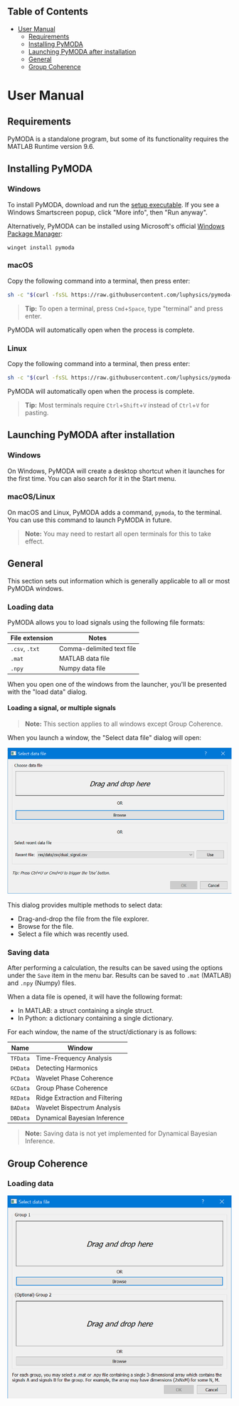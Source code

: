 <!-- START doctoc generated TOC please keep comment here to allow auto update -->
<!-- DON'T EDIT THIS SECTION, INSTEAD RE-RUN doctoc TO UPDATE -->
## Table of Contents

- [User Manual](#user-manual)
  - [Requirements](#requirements)
  - [Installing PyMODA](#installing-pymoda)
  - [Launching PyMODA after installation](#launching-pymoda-after-installation)
  - [General](#general)
  - [Group Coherence](#group-coherence)

<!-- END doctoc generated TOC please keep comment here to allow auto update -->

# User Manual

## Requirements

PyMODA is a standalone program, but some of its functionality requires the MATLAB Runtime version 9.6.

## Installing PyMODA 

### Windows 

To install PyMODA, download and run the [setup executable](https://github.com/luphysics/pymoda-install/releases/latest/download/setup-win64.exe). If you see a Windows Smartscreen popup, click "More info", then "Run anyway".

Alternatively, PyMODA can be installed using Microsoft's official [Windows Package Manager](https://github.com/microsoft/winget-cli): 

```
winget install pymoda
```

### macOS

Copy the following command into a terminal, then press enter:

```bash
sh -c "$(curl -fsSL https://raw.githubusercontent.com/luphysics/pymoda-install/master/macos/install.sh)"
```

> **Tip:** To open a terminal, press `Cmd`+`Space`, type "terminal" and press enter.

PyMODA will automatically open when the process is complete. 

### Linux 

Copy the following command into a terminal, then press enter:

```bash
sh -c "$(curl -fsSL https://raw.githubusercontent.com/luphysics/pymoda-install/master/linux/install.sh)"
```

PyMODA will automatically open when the process is complete. 

> **Tip:** Most terminals require `Ctrl`+`Shift`+`V` instead of `Ctrl`+`V` for pasting.

## Launching PyMODA after installation 

### Windows

On Windows, PyMODA will create a desktop shortcut when it launches for the first time. You can also search for it in the Start menu.

### macOS/Linux

On macOS and Linux, PyMODA adds a command, `pymoda`, to the terminal. You can use this command to launch PyMODA in future.

> **Note:** You may need to restart all open terminals for this to take effect.

## General

This section sets out information which is generally applicable to all or most PyMODA windows. 

### Loading data

PyMODA allows you to load signals using the following file formats:

| File extension | Notes | 
| --- | --- |
| `.csv`, `.txt` | Comma-delimited text file |
| `.mat` | MATLAB data file |
| `.npy` | Numpy data file |

When you open one of the windows from the launcher, you'll be presented with the "load data" dialog.

#### Loading a signal, or multiple signals

> **Note:** This section applies to all windows except Group Coherence.

When you launch a window, the "Select data file" dialog will open:

![Screenshot of the "load data" dialog.](/docs/images/manual/load_data.png)

This dialog provides multiple methods to select data:

- Drag-and-drop the file from the file explorer.
- Browse for the file.
- Select a file which was recently used.

### Saving data

After performing a calculation, the results can be saved using the options under the `Save` item in the menu bar. Results can be saved to `.mat` (MATLAB) and `.npy` (Numpy) files. 

When a data file is opened, it will have the following format:

- In MATLAB: a struct containing a single struct.
- In Python: a dictionary containing a single dictionary.

For each window, the name of the struct/dictionary is as follows:

| Name | Window | 
| --- | --- |
| `TFData` | Time-Frequency Analysis | 
| `DHData` | Detecting Harmonics |
| `PCData` | Wavelet Phase Coherence |
| `GCData` | Group Phase Coherence |
| `REData` | Ridge Extraction and Filtering | 
| `BAData` | Wavelet Bispectrum Analysis | 
| `DBData` | Dynamical Bayesian Inference |

> **Note:** Saving data is not yet implemented for Dynamical Bayesian Inference.

## Group Coherence

### Loading data

![Screenshot of the "load data" dialog for group coherence.](/docs/images/manual/load_data_gc.png)

